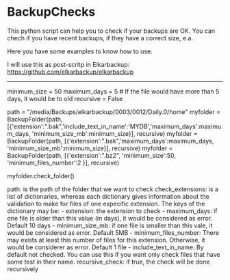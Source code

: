 BackupChecks
============

This python script can help you to check if your backups are OK. You can chech if you have recent backups, if they have a correct size, e.a.

Here you have some examples to know how to use. 

I will use this as post-scritp in Elkarbackup: https://github.com/elkarbackup/elkarbackup

---------

minimum_size = 50 
maximum_days = 5 # If the file would have more than 5 days, it would be to old
recursive = False 

path = "/media/Backups/elkarbackup/0003/0012/Daily.0/home"
myfolder = BackupFolder(path, [{'extension':".bak",'include_text_in_name':'MYDB','maximum_days':maximum_days, 'minimum_size_mb':minimum_size}], recursive)
myfolder = BackupFolder(path, [{'extension':".bak",'maximum_days':maximum_days, 'minimum_size_mb':minimum_size}], recursive)
myfolder = BackupFolder(path, [{'extension':".bz2", 'minimum_size':50, 'minimum_files_number':2 }], recursive)

myfolder.check_folder()

path: is the path of the folder that we want to check
check_extensions: is a list of dictionaries, whereas each dictionary gives information about the validation to make for 
                 files of one expecific extension. The keys of the dictionary may be:
    - extension: the extension to check
    - maximum_days: if one file is older than this value (in days), it would be considered as error. Default 10 days
    - minimum_size_mb: if one file is smaller than this vale, it would be considered as error. Default 5MB
    - minimum_files_number: There may exists at least this number of files for this extension. Otherwise, it would be considerer as error. Default 1 file
    - include_text_in_name: By default not checked. You can use this if you want only check files that have some test in their name.
recursive_check: if true, the check will be done recursively
